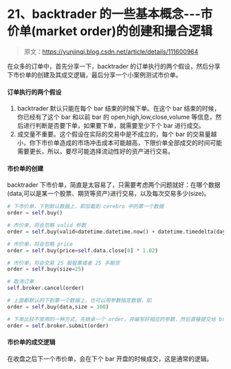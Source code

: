 # 21、backtrader 的一些基本概念---市价单(market order)的创建和撮合逻辑

> 原文：<https://yunjinqi.blog.csdn.net/article/details/111600964>

在众多的订单中，首先分享一下，backtrader 的订单执行的两个假设，然后分享下市价单的创建及其成交逻辑，最后分享一个小案例测试市价单。

#### 订单执行的两个假设

1.  backtrader 默认只能在每个 bar 结束的时候下单。在这个 bar 结束的时候，你已经有了这个 bar 和以前 bar 的 open,high,low,close,volume 等信息，然后进行判断是否要下单，如果要下单，就需要至少下个 bar 进行成交。
2.  成交量不重要。这个假设在实际的交易中是不成立的，每个 bar 的交易量越小，你下市价单造成的市场冲击成本可能越高，下限价单全部成交的时间可能需要更长，所以，要尽可能选择流动性好的资产进行交易。

#### 市价单的创建

backtrader 下市价单，简直是太容易了，只需要考虑两个问题就好：在哪个数据(data,可以是某一个股票、期货等资产)进行交易，以及每次交易多少(size)。

```py
# 下市价单，下到默认数据上，即加载到 cerebro 中的第一个数据
order = self.buy()

# 市价单，将会忽略 valid 参数
order = self.buy(valid=datetime.datetime.now() + datetime.timedelta(days=3))

# 市价单，将会忽略 price
order = self.buy(price=self.data.close[0] * 1.02)

# 市价单，将会交易 25 股股票或者 25 手期货
order = self.buy(size=25)

# 取消订单
self.broker.cancel(order)

# 上面都默认的下到第一个数据上，也可以用参数指定数据，如
order = self.buy(data,size = 100)

# 下单比较不常用的一种方式，先继承一个 order，并编写好相应的参数，然后直接提交给 broker,这个可以忽略
order = self.broker.submit(order) 
```

#### 市价单的成交逻辑

在收盘之后下一个市价单，会在下个 bar 开盘的时候成交，这是通常的逻辑。